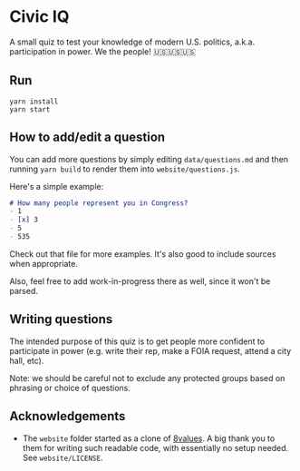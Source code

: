 # Civic IQ

A small quiz to test your knowledge of modern U.S. politics, a.k.a. participation in power. We the people! 🇺🇸🇺🇸🇺🇸

## Run

```
yarn install
yarn start
```

## How to add/edit a question

You can add more questions by simply editing `data/questions.md` and then running `yarn build` to render them into `website/questions.js`.

Here's a simple example:

```md
# How many people represent you in Congress?
- 1
- [x] 3
- 5
- 535
```

Check out that file for more examples. It's also good to include sources when appropriate.

Also, feel free to add work-in-progress there as well, since it won't be parsed.

## Writing questions

The intended purpose of this quiz is to get people more confident to participate in power (e.g. write their rep, make a FOIA request, attend a city hall, etc).

Note: we should be careful not to exclude any protected groups based on phrasing or choice of questions.

## Acknowledgements

- The `website` folder started as a clone of [8values](https://github.com/8values/8values.github.io). A big thank you to them for writing such readable code, with essentially no setup needed. See `website/LICENSE`.